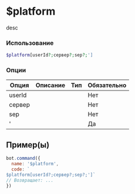 # $platform
desc
### Использование
```php
$platform[userId?;сервер?;sep?;']
```

### Опции

| Опция | Описание | Тип | Обязательно |
|--------|-------------|------|----------|
| userId |  |  | Нет | 
| сервер |  |  | Нет | 
| sep |  |  | Нет |
| ' |  |  | Да |
## Пример(ы)

```javascript
bot.command({
  name: '$platform',
  code: `
$platform[userId?;сервер?;sep?;']`
// Возвращает: ...
})
```

